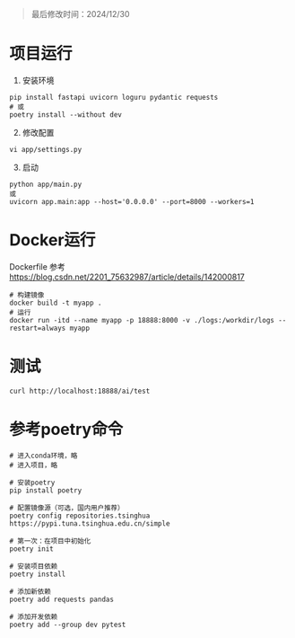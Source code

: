 > 最后修改时间：2024/12/30

# 项目运行

1. 安装环境

```shell
pip install fastapi uvicorn loguru pydantic requests
# 或
poetry install --without dev
```

2. 修改配置

```shell
vi app/settings.py
```

3. 启动

```shell
python app/main.py
或
uvicorn app.main:app --host='0.0.0.0' --port=8000 --workers=1
```

# Docker运行

Dockerfile 参考 https://blog.csdn.net/2201_75632987/article/details/142000817

```shell
# 构建镜像
docker build -t myapp .
# 运行
docker run -itd --name myapp -p 18888:8000 -v ./logs:/workdir/logs --restart=always myapp 
```

# 测试

```shell
curl http://localhost:18888/ai/test
```

# 参考poetry命令

```shell
# 进入conda环境，略
# 进入项目，略

# 安装poetry
pip install poetry

# 配置镜像源（可选，国内用户推荐）
poetry config repositories.tsinghua https://pypi.tuna.tsinghua.edu.cn/simple

# 第一次：在项目中初始化
poetry init

# 安装项目依赖
poetry install

# 添加新依赖
poetry add requests pandas

# 添加开发依赖
poetry add --group dev pytest
```
